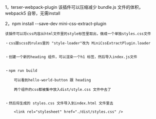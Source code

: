 1，terser-webpack-plugin 
该插件可以压缩减少 bundle.js 文件的体积，webpack5 自带，无需install


2，npm install --save-dev mini-css-extract-plugin

    该插件可以将css内容从html文件里的style标签里取出，做成一个单独styles.css文件

    ・css跟scss的rules里的 "style-loader"改为 MiniCssExtractPlugin.loader


    ・创建一个新的heading 组件，可以渲染一个h1 标签，然后导入index.js文件


    ・npm run build 

        可以看到hello-world-button 跟 heading 

        两个组件的css都被集中放入dist/style.css 文件中去了


    ・然后将生成的 styles.css 文件导入到index.html 文件里去

        <link rel="stylesheet" href="./dist/styles.css" />


